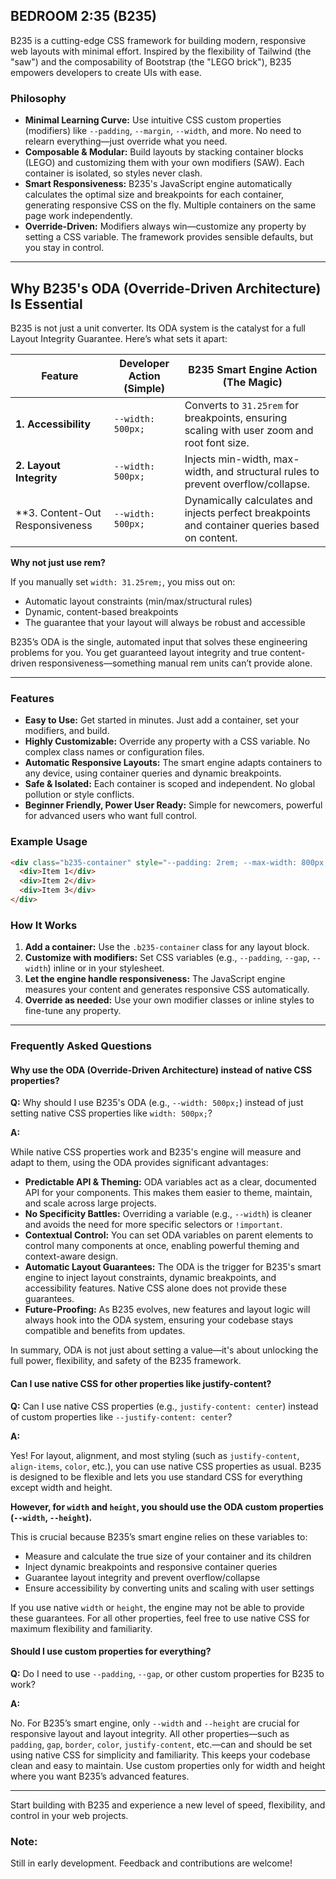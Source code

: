 ## BEDROOM 2:35 (B235)

B235 is a cutting-edge CSS framework for building modern, responsive web layouts with minimal effort. Inspired by the flexibility of Tailwind (the "saw") and the composability of Bootstrap (the "LEGO brick"), B235 empowers developers to create UIs with ease.

### Philosophy

- **Minimal Learning Curve:** Use intuitive CSS custom properties (modifiers) like `--padding`, `--margin`, `--width`, and more. No need to relearn everything—just override what you need.
- **Composable & Modular:** Build layouts by stacking container blocks (LEGO) and customizing them with your own modifiers (SAW). Each container is isolated, so styles never clash.
- **Smart Responsiveness:** B235's JavaScript engine automatically calculates the optimal size and breakpoints for each container, generating responsive CSS on the fly. Multiple containers on the same page work independently.
- **Override-Driven:** Modifiers always win—customize any property by setting a CSS variable. The framework provides sensible defaults, but you stay in control.

---

## Why B235's ODA (Override-Driven Architecture) Is Essential

B235 is not just a unit converter. Its ODA system is the catalyst for a full Layout Integrity Guarantee. Here’s what sets it apart:

| Feature                     | Developer Action (Simple)      | B235 Smart Engine Action (The Magic) |
|-----------------------------|---------------------------------|--------------------------------------|
| **1. Accessibility**        | `--width: 500px;`               | Converts to `31.25rem` for breakpoints, ensuring scaling with user zoom and root font size. |
| **2. Layout Integrity**     | `--width: 500px;`               | Injects min-width, max-width, and structural rules to prevent overflow/collapse. |
| **3. Content-Out Responsiveness | `--width: 500px;`         | Dynamically calculates and injects perfect breakpoints and container queries based on content. |

**Why not just use rem?**

If you manually set `width: 31.25rem;`, you miss out on:
- Automatic layout constraints (min/max/structural rules)
- Dynamic, content-based breakpoints
- The guarantee that your layout will always be robust and accessible

B235’s ODA is the single, automated input that solves these engineering problems for you. You get guaranteed layout integrity and true content-driven responsiveness—something manual rem units can’t provide alone.

---

### Features

- **Easy to Use:** Get started in minutes. Just add a container, set your modifiers, and build.
- **Highly Customizable:** Override any property with a CSS variable. No complex class names or configuration files.
- **Automatic Responsive Layouts:** The smart engine adapts containers to any device, using container queries and dynamic breakpoints.
- **Safe & Isolated:** Each container is scoped and independent. No global pollution or style conflicts.
- **Beginner Friendly, Power User Ready:** Simple for newcomers, powerful for advanced users who want full control.

### Example Usage

```html
<div class="b235-container" style="--padding: 2rem; --max-width: 800px;">
  <div>Item 1</div>
  <div>Item 2</div>
  <div>Item 3</div>
</div>
```

### How It Works

1. **Add a container:** Use the `.b235-container` class for any layout block.
2. **Customize with modifiers:** Set CSS variables (e.g., `--padding`, `--gap`, `--width`) inline or in your stylesheet.
3. **Let the engine handle responsiveness:** The JavaScript engine measures your content and generates responsive CSS automatically.
4. **Override as needed:** Use your own modifier classes or inline styles to fine-tune any property.

---

### Frequently Asked Questions

#### Why use the ODA (Override-Driven Architecture) instead of native CSS properties?

**Q:** Why should I use B235's ODA (e.g., `--width: 500px;`) instead of just setting native CSS properties like `width: 500px;`?

**A:**

While native CSS properties work and B235's engine will measure and adapt to them, using the ODA provides significant advantages:

- **Predictable API & Theming:** ODA variables act as a clear, documented API for your components. This makes them easier to theme, maintain, and scale across large projects.
- **No Specificity Battles:** Overriding a variable (e.g., `--width`) is cleaner and avoids the need for more specific selectors or `!important`.
- **Contextual Control:** You can set ODA variables on parent elements to control many components at once, enabling powerful theming and context-aware design.
- **Automatic Layout Guarantees:** The ODA is the trigger for B235's smart engine to inject layout constraints, dynamic breakpoints, and accessibility features. Native CSS alone does not provide these guarantees.
- **Future-Proofing:** As B235 evolves, new features and layout logic will always hook into the ODA system, ensuring your codebase stays compatible and benefits from updates.

In summary, ODA is not just about setting a value—it's about unlocking the full power, flexibility, and safety of the B235 framework.

#### Can I use native CSS for other properties like justify-content?

**Q:** Can I use native CSS properties (e.g., `justify-content: center`) instead of custom properties like `--justify-content: center`?

**A:**

Yes! For layout, alignment, and most styling (such as `justify-content`, `align-items`, `color`, etc.), you can use native CSS properties as usual. B235 is designed to be flexible and lets you use standard CSS for everything except width and height.

**However, for `width` and `height`, you should use the ODA custom properties (`--width`, `--height`).**

This is crucial because B235’s smart engine relies on these variables to:
- Measure and calculate the true size of your container and its children
- Inject dynamic breakpoints and responsive container queries
- Guarantee layout integrity and prevent overflow/collapse
- Ensure accessibility by converting units and scaling with user settings

If you use native `width` or `height`, the engine may not be able to provide these guarantees. For all other properties, feel free to use native CSS for maximum flexibility and familiarity.

#### Should I use custom properties for everything?

**Q:** Do I need to use `--padding`, `--gap`, or other custom properties for B235 to work?

**A:**

No. For B235’s smart engine, only `--width` and `--height` are crucial for responsive layout and layout integrity. All other properties—such as `padding`, `gap`, `border`, `color`, `justify-content`, etc.—can and should be set using native CSS for simplicity and familiarity. This keeps your codebase clean and easy to maintain. Use custom properties only for width and height where you want B235’s advanced features.

---

Start building with B235 and experience a new level of speed, flexibility, and control in your web projects.

### Note: 

Still in early development. Feedback and contributions are welcome!